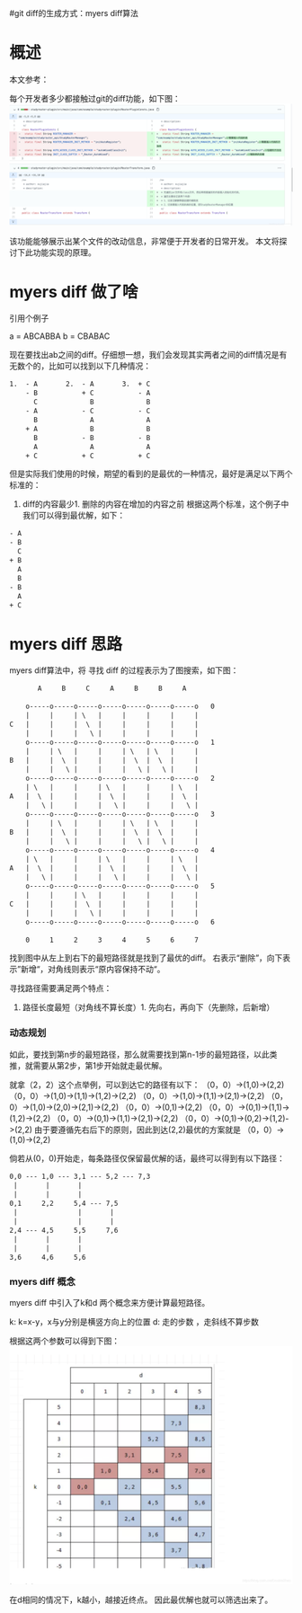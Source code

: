 #git diff的生成方式：myers diff算法
# 概述

>  
 本文参考： 


每个开发者多少都接触过git的diff功能，如下图： <img src="https://raw.githubusercontent.com/Double2hao/xujiajia_blog/main/img/2970.png" alt="在这里插入图片描述">

该功能能够展示出某个文件的改动信息，非常便于开发者的日常开发。 本文将探讨下此功能实现的原理。

# myers diff 做了啥

引用个例子

>  
 a = ABCABBA b = CBABAC 


现在要找出ab之间的diff。仔细想一想，我们会发现其实两者之间的diff情况是有无数个的，比如可以找到以下几种情况：

```
1.  - A       2.  - A       3.  + C
    - B           + C           - A
      C             B             B
    - A           - C           - C
      B             A             A
    + A             B             B
      B           - B           - B
      A             A             A
    + C           + C           + C

```

但是实际我们使用的时候，期望的看到的是最优的一种情况，最好是满足以下两个标准的：
1. diff的内容最少1. 删除的内容在增加的内容之前
根据这两个标准，这个例子中我们可以得到最优解，如下：

```
- A
- B
  C
+ B
  A
  B
- B
  A
+ C

```

# myers diff 思路

myers diff算法中，将 寻找 diff 的过程表示为了图搜索，如下图：

```
       A     B     C     A     B     B     A

    o-----o-----o-----o-----o-----o-----o-----o   0
    |     |     | \   |     |     |     |     |
C   |     |     |  \  |     |     |     |     |
    |     |     |   \ |     |     |     |     |
    o-----o-----o-----o-----o-----o-----o-----o   1
    |     | \   |     |     | \   | \   |     |
B   |     |  \  |     |     |  \  |  \  |     |
    |     |   \ |     |     |   \ |   \ |     |
    o-----o-----o-----o-----o-----o-----o-----o   2
    | \   |     |     | \   |     |     | \   |
A   |  \  |     |     |  \  |     |     |  \  |
    |   \ |     |     |   \ |     |     |   \ |
    o-----o-----o-----o-----o-----o-----o-----o   3
    |     | \   |     |     | \   | \   |     |
B   |     |  \  |     |     |  \  |  \  |     |
    |     |   \ |     |     |   \ |   \ |     |
    o-----o-----o-----o-----o-----o-----o-----o   4
    | \   |     |     | \   |     |     | \   |
A   |  \  |     |     |  \  |     |     |  \  |
    |   \ |     |     |   \ |     |     |   \ |
    o-----o-----o-----o-----o-----o-----o-----o   5
    |     |     | \   |     |     |     |     |
C   |     |     |  \  |     |     |     |     |
    |     |     |   \ |     |     |     |     |
    o-----o-----o-----o-----o-----o-----o-----o   6

    0     1     2     3     4     5     6     7

```

找到图中从左上到右下的最短路径就是找到了最优的diff。 右表示“删除”，向下表示”新增“，对角线则表示“原内容保持不动“。

寻找路径需要满足两个特点：
1. 路径长度最短（对角线不算长度）1. 先向右，再向下（先删除，后新增）
### 动态规划

如此，要找到第n步的最短路径，那么就需要找到第n-1步的最短路径，以此类推，就需要从第2步，第1步开始就走最优解。

>  
 就拿（2，2）这个点举例，可以到达它的路径有以下： （0，0）-&gt;(1,0)-&gt;(2,2) （0，0）-&gt;(1,0)-&gt;(1,1)-&gt;(1,2)-&gt;(2,2) （0，0）-&gt;(1,0)-&gt;(1,1)-&gt;(2,1)-&gt;(2,2) （0，0）-&gt;(1,0)-&gt;(2,0)-&gt;(2,1)-&gt;(2,2) （0，0）-&gt;(0,1)-&gt;(2,2) （0，0）-&gt;(0,1)-&gt;(1,1)-&gt;(1,2)-&gt;(2,2) （0，0）-&gt;(0,1)-&gt;(1,1)-&gt;(2,1)-&gt;(2,2) （0，0）-&gt;(0,1)-&gt;(0,2)-&gt;(1,2)-&gt;(2,2) 由于要遵循先右后下的原则，因此到达(2,2)最优的方案就是 （0，0）-&gt;(1,0)-&gt;(2,2) 


倘若从(0，0)开始走，每条路径仅保留最优解的话，最终可以得到有以下路径：

```
0,0 --- 1,0 --- 3,1 --- 5,2 --- 7,3
 |       |       |
 |       |       |
0,1     2,2     5,4 --- 7,5
 |               |       |
 |               |       |
2,4 --- 4,5     5,5     7,6
 |       |       |
 |       |       |
3,6     4,6     5,6

```

### myers diff 概念

myers diff 中引入了k和d 两个概念来方便计算最短路径。

>  
 k: k=x-y，x与y分别是横竖方向上的位置 d: 走的步数 ，走斜线不算步数 


根据这两个参数可以得到下图： <img src="https://raw.githubusercontent.com/Double2hao/xujiajia_blog/main/img/2971.png" alt="在这里插入图片描述">

在d相同的情况下，k越小，越接近终点。 因此最优解也就可以筛选出来了。